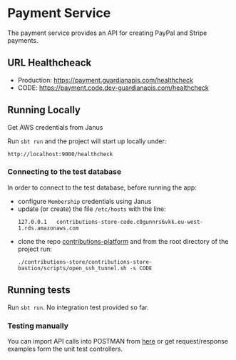 # Payment Service

The payment service provides an API for creating PayPal and Stripe payments.

## URL Healthcheack

* Production: https://payment.guardianapis.com/healthcheck
* CODE: https://payment.code.dev-guardianapis.com/healthcheck

## Running Locally

Get AWS credentials from Janus

Run `sbt run` and the project will start up locally under:

`http://localhost:9000/healthcheck`

### Connecting to the test database

In order to connect to the test database, before running the app:

- configure `Membership` credentials using Janus
- update (or create) the file `/etc/hosts` with the line:
  ```
  127.0.0.1   contributions-store-code.c0gunnrs6vkk.eu-west-1.rds.amazonaws.com
  ```
- clone the repo [contributions-platform](https://github.com/guardian/contributions-platform) and from the root 
  directory of the project run:
  ```
  ./contributions-store/contributions-store-bastion/scripts/open_ssh_tunnel.sh -s CODE
  ```

## Running tests

Run `sbt run`. No integration test provided so far.

### Testing manually

You can import API calls into POSTMAN from [here](postman) or get request/response examples form the unit test controllers.
